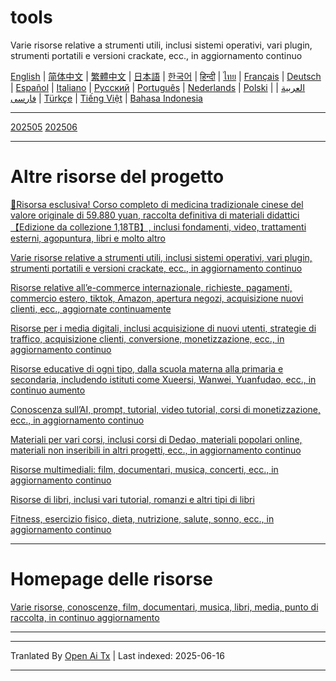 # tools
Varie risorse relative a strumenti utili, inclusi sistemi operativi, vari plugin, strumenti portatili e versioni crackate, ecc., in aggiornamento continuo

[English](https://openaitx.github.io/view.html?user=mswnlz&project=tools&lang=en) | [简体中文](https://openaitx.github.io/view.html?user=mswnlz&project=tools&lang=zh-CN) | [繁體中文](https://openaitx.github.io/view.html?user=mswnlz&project=tools&lang=zh-TW) | [日本語](https://openaitx.github.io/view.html?user=mswnlz&project=tools&lang=ja) | [한국어](https://openaitx.github.io/view.html?user=mswnlz&project=tools&lang=ko) | [हिन्दी](https://openaitx.github.io/view.html?user=mswnlz&project=tools&lang=hi) | [ไทย](https://openaitx.github.io/view.html?user=mswnlz&project=tools&lang=th) | [Français](https://openaitx.github.io/view.html?user=mswnlz&project=tools&lang=fr) | [Deutsch](https://openaitx.github.io/view.html?user=mswnlz&project=tools&lang=de) | [Español](https://openaitx.github.io/view.html?user=mswnlz&project=tools&lang=es) | [Italiano](https://openaitx.github.io/view.html?user=mswnlz&project=tools&lang=it) | [Русский](https://openaitx.github.io/view.html?user=mswnlz&project=tools&lang=ru) | [Português](https://openaitx.github.io/view.html?user=mswnlz&project=tools&lang=pt) | [Nederlands](https://openaitx.github.io/view.html?user=mswnlz&project=tools&lang=nl) | [Polski](https://openaitx.github.io/view.html?user=mswnlz&project=tools&lang=pl) | [العربية](https://openaitx.github.io/view.html?user=mswnlz&project=tools&lang=ar) | [فارسی](https://openaitx.github.io/view.html?user=mswnlz&project=tools&lang=fa) | [Türkçe](https://openaitx.github.io/view.html?user=mswnlz&project=tools&lang=tr) | [Tiếng Việt](https://openaitx.github.io/view.html?user=mswnlz&project=tools&lang=vi) | [Bahasa Indonesia](https://openaitx.github.io/view.html?user=mswnlz&project=tools&lang=id)



---------------
[202505](https://raw.githubusercontent.com/mswnlz/tools/main/202505.md)
[202506](https://raw.githubusercontent.com/mswnlz/tools/main/202506.md)



---------------
# Altre risorse del progetto

[🎁Risorsa esclusiva! Corso completo di medicina tradizionale cinese del valore originale di 59.880 yuan, raccolta definitiva di materiali didattici【Edizione da collezione 1,18TB】, inclusi fondamenti, video, trattamenti esterni, agopuntura, libri e molto altro](https://github.com/mswnlz/chinese-traditional)

[Varie risorse relative a strumenti utili, inclusi sistemi operativi, vari plugin, strumenti portatili e versioni crackate, ecc., in aggiornamento continuo](https://github.com/mswnlz/tools)


[Risorse relative all’e-commerce internazionale, richieste, pagamenti, commercio estero, tiktok, Amazon, apertura negozi, acquisizione nuovi clienti, ecc., aggiornate continuamente](https://github.com/mswnlz/cross-border)

[Risorse per i media digitali, inclusi acquisizione di nuovi utenti, strategie di traffico, acquisizione clienti, conversione, monetizzazione, ecc., in aggiornamento continuo](https://github.com/mswnlz/self-media)

[ Risorse educative di ogni tipo, dalla scuola materna alla primaria e secondaria, includendo istituti come Xueersi, Wanwei, Yuanfudao, ecc., in continuo aumento](https://github.com/mswnlz/edu-knowlege)

[Conoscenza sull’AI, prompt, tutorial, video tutorial, corsi di monetizzazione, ecc., in aggiornamento continuo](https://github.com/mswnlz/AIknowledge)

[Materiali per vari corsi, inclusi corsi di Dedao, materiali popolari online, materiali non inseribili in altri progetti, ecc., in aggiornamento continuo](https://github.com/mswnlz/curriculum)

[Risorse multimediali: film, documentari, musica, concerti, ecc., in aggiornamento continuo](https://github.com/mswnlz/movies)

[Risorse di libri, inclusi vari tutorial, romanzi e altri tipi di libri](https://github.com/mswnlz/book)


[Fitness, esercizio fisico, dieta, nutrizione, salute, sonno, ecc., in aggiornamento continuo](https://github.com/mswnlz/healthy)


---------------

# Homepage delle risorse
[Varie risorse, conoscenze, film, documentari, musica, libri, media, punto di raccolta, in continuo aggiornamento](https://github.com/mswnlz)

---------------

---

Tranlated By [Open Ai Tx](https://github.com/OpenAiTx/OpenAiTx) | Last indexed: 2025-06-16

---